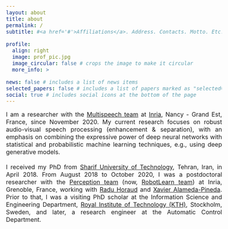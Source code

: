 ```yaml
---
layout: about
title: about
permalink: /
subtitle: #<a href='#'>Affiliations</a>. Address. Contacts. Motto. Etc.

profile:
  align: right
  image: prof_pic.jpg
  image_circular: false # crops the image to make it circular
  more_info: >

news: false # includes a list of news items
selected_papers: false # includes a list of papers marked as "selected={true}"
social: true # includes social icons at the bottom of the page
---
```


<style type="text/css">
    body {
        font-size: 12pt;
    }
    .paragraph {
        text-align: justify;
        margin-bottom: 20px;  /* Adjust this value as needed */
    }
</style>

<div class="paragraph">
    I am a researcher with the <a href="https://team.inria.fr/multispeech/">Multispeech team</a> at <a href="https://www.inria.fr/en">Inria</a>, Nancy - Grand Est, France, since November 2020. My current research focuses on robust audio-visual speech processing (enhancement & separation), with an emphasis on combining the expressive power of deep neural networks with statistical and probabilistic machine learning techniques, e.g., using deep generative models.
</div>

<div style="text-align: justify">
    I received my PhD from <a href="https://en.sharif.edu">Sharif University of Technology</a>, Tehran, Iran, in April 2018. From August 2018 to October 2020, I was a postdoctoral researcher with the <a href="https://team.inria.fr/perception/">Perception team</a> (now, <a href="https://team.inria.fr/robotlearn/">RobotLearn team</a>) at Inria, Grenoble, France, working with <a href="https://team.inria.fr/perception/team-members/radu-patrice-horaud/">Radu Horaud</a> and <a href="http://xavirema.eu">Xavier Alameda-Pineda</a>. Prior to that, I was a visiting PhD scholar at the Information Science and
    Engineering Department, <a href="https://www.kth.se/en">Royal Institute of Technology (KTH)</a>, Stockholm, Sweden, and later, a research engineer at the Automatic Control Department.
</div>
